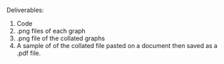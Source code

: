 Deliverables:
1. Code
2. .png files of each graph
3. .png file of the collated graphs
4. A sample of of the collated file pasted on a document then saved as a .pdf file.